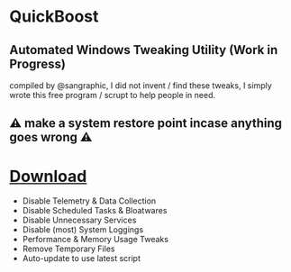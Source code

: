# QuickBoost
## Automated Windows Tweaking Utility (Work in Progress)
compiled by @sangraphic, I did not invent / find these tweaks,
I simply wrote this free program / scrupt to help people in need.

## ⚠ make a system restore point incase anything goes wrong ⚠

# [Download](https://github.com/SanGraphic/QuickBoost/releases)

- Disable Telemetry & Data Collection
- Disable Scheduled Tasks & Bloatwares
- Disable Unnecessary Services
- Disable (most) System Loggings
- Performance & Memory Usage Tweaks
- Remove Temporary Files
- Auto-update to use latest script 

